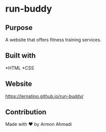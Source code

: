 # run-buddy

## Purpose
A website that offers fitness training services.

##  Built  with
*HTML
*CSS

## Website
https://lernatino.github.io/run-buddy/

## Contribution
Made with ❤️ by Armon Ahmadi
